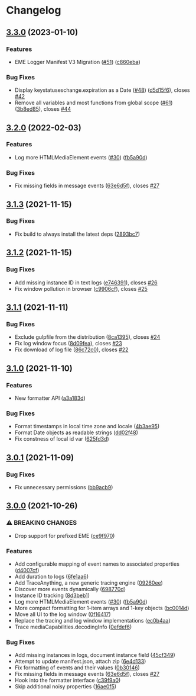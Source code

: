# Changelog

## [3.3.0](https://github.com/shaka-project/eme_logger/compare/v3.2.0...v3.3.0) (2023-01-10)


### Features

* EME Logger Manifest V3 Migration ([#51](https://github.com/shaka-project/eme_logger/issues/51)) ([c860eba](https://github.com/shaka-project/eme_logger/commit/c860eba6328bc51518684e930d01b965ce489e3f))


### Bug Fixes

* Display keystatuseschange.expiration as a Date ([#48](https://github.com/shaka-project/eme_logger/issues/48)) ([d5d15f6](https://github.com/shaka-project/eme_logger/commit/d5d15f621aac0d84466c8d44ff02fb806db40ca5)), closes [#42](https://github.com/shaka-project/eme_logger/issues/42)
* Remove all variables and most functions from global scope ([#61](https://github.com/shaka-project/eme_logger/issues/61)) ([3b8ed85](https://github.com/shaka-project/eme_logger/commit/3b8ed85f6ef31a857f074013985e9b2747143519)), closes [#44](https://github.com/shaka-project/eme_logger/issues/44)

## [3.2.0](https://github.com/shaka-project/eme_logger/compare/v3.1.3...v3.2.0) (2022-02-03)


### Features

* Log more HTMLMediaElement events ([#30](https://github.com/shaka-project/eme_logger/issues/30)) ([fb5a90d](https://github.com/shaka-project/eme_logger/commit/fb5a90dca86a5575333d9a5a07dda76130b66f09))


### Bug Fixes

* Fix missing fields in message events ([63e6d5f](https://github.com/shaka-project/eme_logger/commit/63e6d5f6acd69e780566363f28ab61e055da6f44)), closes [#27](https://github.com/shaka-project/eme_logger/issues/27)

## [3.1.3](https://github.com/shaka-project/eme_logger/compare/v3.1.2...v3.1.3) (2021-11-15)

### Bug Fixes

* Fix build to always install the latest deps ([2893bc7](https://github.com/shaka-project/eme_logger/commit/2893bc77ae8b99481f83c94085e798b69534c8d2))


## [3.1.2](https://github.com/shaka-project/eme_logger/compare/v3.1.1...v3.1.2) (2021-11-15)

### Bug Fixes

* Add missing instance ID in text logs ([e746391](https://github.com/shaka-project/eme_logger/commit/e746391299536b6610f7d16b43ec0889e21948a1)), closes [#26](https://github.com/shaka-project/eme_logger/issues/26)
* Fix window pollution in browser ([c9906cf](https://github.com/shaka-project/eme_logger/commit/c9906cfb1229b71358d636793d3af9d310fb9cdf)), closes [#25](https://github.com/shaka-project/eme_logger/issues/25)


## [3.1.1](https://github.com/shaka-project/eme_logger/compare/v3.1.0...v3.1.1) (2021-11-11)

### Bug Fixes

* Exclude gulpfile from the distribution ([8ca1395](https://github.com/shaka-project/eme_logger/commit/8ca139573535fbff69092db9a122aca6196dc50e)), closes [#24](https://github.com/shaka-project/eme_logger/issues/24)
* Fix log window focus ([8d09fea](https://github.com/shaka-project/eme_logger/commit/8d09fea648cd41e410878d6acb25081d39f41c7a)), closes [#23](https://github.com/shaka-project/eme_logger/issues/23)
* Fix download of log file ([86c72c0](https://github.com/shaka-project/eme_logger/commit/86c72c061b7f2d58a49a459b030a0fcb8e12f0a5)), closes [#22](https://github.com/shaka-project/eme_logger/issues/22)


## [3.1.0](https://github.com/shaka-project/eme_logger/compare/v3.0.1...v3.1.0) (2021-11-10)

### Features

* New formatter API ([a3a183d](https://github.com/shaka-project/eme_logger/commit/a3a183da5e238eb11b39fc43b9d8efba6a96533f))

### Bug Fixes

* Format timestamps in local time zone and locale ([4b3ae95](https://github.com/shaka-project/eme_logger/commit/4b3ae95a6babb0bdf3ced31ce393b4b31a85f1b7))
* Format Date objects as readable strings ([dd02f48](https://github.com/shaka-project/eme_logger/commit/dd02f48a4d220b255fd328cfc2726f77ec2ca0b4))
* Fix constness of local id var ([625fd3d](https://github.com/shaka-project/eme_logger/commit/625fd3da81207da2dd561a508d15228ff907e9c1))


## [3.0.1](https://github.com/shaka-project/eme_logger/compare/v3.0.0...v3.0.1) (2021-11-09)

### Bug Fixes

* Fix unnecessary permissions ([bb9acb9](https://github.com/shaka-project/eme_logger/commit/bb9acb97b545d45a664a23c7087e837165c7ffe0))


## [3.0.0](https://github.com/shaka-project/eme_logger/compare/v2...v3.0.0) (2021-10-26)

### ⚠ BREAKING CHANGES

* Drop support for prefixed EME ([ce9f970](https://github.com/shaka-project/eme_logger/commit/ce9f970f1a8ba1ddb9694f2843eb0944c92af6ba))

### Features

* Add configurable mapping of event names to associated properties ([d4007cf](https://github.com/shaka-project/eme_logger/commit/d4007cf63e1987a84eec61abe569de3c184fb49d))
* Add duration to logs ([6fe1aa6](https://github.com/shaka-project/eme_logger/commit/6fe1aa6a5779b2063bfebea1d1a3464a6d0c0ea7))
* Add TraceAnything, a new generic tracing engine ([09260ee](https://github.com/shaka-project/eme_logger/commit/09260ee0677cc3e89d74c44970428179e48693e5))
* Discover more events dynamically ([698770d](https://github.com/shaka-project/eme_logger/commit/698770d8828c77d376b3829ae852a2d1764a9e51))
* Instance ID tracking ([8d3beb1](https://github.com/shaka-project/eme_logger/commit/8d3beb1f7a0f3edbaff4a951b6451c9b36bc2b92))
* Log more HTMLMediaElement events ([#30](https://github.com/shaka-project/eme_logger/issues/30)) ([fb5a90d](https://github.com/shaka-project/eme_logger/commit/fb5a90dca86a5575333d9a5a07dda76130b66f09))
* More compact formatting for 1-item arrays and 1-key objects ([bc0014d](https://github.com/shaka-project/eme_logger/commit/bc0014d25d4c00acb908b4325e5ef5493d60588e))
* Move all UI to the log window ([0f16417](https://github.com/shaka-project/eme_logger/commit/0f16417d79e24d388a244bf9ec662fc7fa5ebf50))
* Replace the tracing and log window implementations ([ec0b4aa](https://github.com/shaka-project/eme_logger/commit/ec0b4aa55abcecfbb1f8a27fcdea4b46fee904ca))
* Trace mediaCapabilities.decodingInfo ([0efdef6](https://github.com/shaka-project/eme_logger/commit/0efdef688233973e1dc63bf15eaf55dc13a62452))

### Bug Fixes

* Add missing instances in logs, document instance field ([45cf349](https://github.com/shaka-project/eme_logger/commit/45cf34950c64bd392b5f9599dd4ce0eb58f2d746))
* Attempt to update manifest.json, attach zip ([6e4d133](https://github.com/shaka-project/eme_logger/commit/6e4d133cac1c884322ff8f5e4464ed4d0e586834))
* Fix formatting of events and their values ([0b30146](https://github.com/shaka-project/eme_logger/commit/0b3014681adb9ef8e64da757ee16e00d8c71855b))
* Fix missing fields in message events ([63e6d5f](https://github.com/shaka-project/eme_logger/commit/63e6d5f6acd69e780566363f28ab61e055da6f44)), closes [#27](https://github.com/shaka-project/eme_logger/issues/27)
* Hook into the formatter interface ([c39f9a0](https://github.com/shaka-project/eme_logger/commit/c39f9a0a90de7cf5b045d1b110fc869ffae18a2a))
* Skip additional noisy properties ([16ae0f5](https://github.com/shaka-project/eme_logger/commit/16ae0f50d91483eef276a812676944ca06289176))
